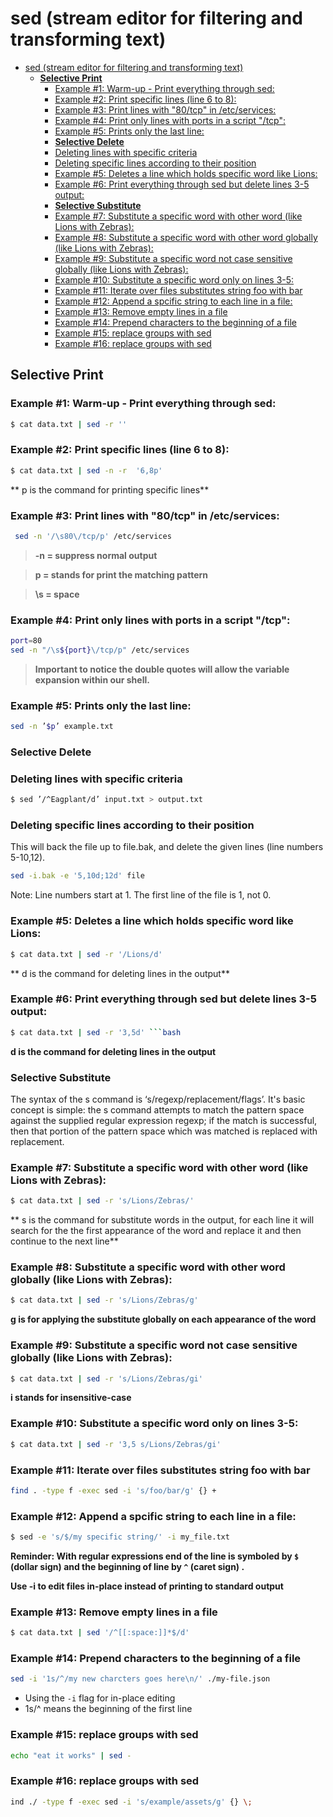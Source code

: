 # sed (stream editor for filtering and transforming text)

<!--ts-->
* [sed (stream editor for filtering and transforming text)](#sed-stream-editor-for-filtering-and-transforming-text)
   * [<strong>Selective Print</strong>](#selective-print)
      * [Example #1: Warm-up - Print everything through sed:](#example-1-warm-up---print-everything-through-sed)
      * [Example #2: Print specific lines (line 6 to 8):](#example-2-print-specific-lines-line-6-to-8)
      * [Example #3: Print lines with "80/tcp" in /etc/services:](#example-3-print-lines-with-80tcp-in-etcservices)
      * [Example #4: Print only lines with ports in a script "/tcp":](#example-4-print-only-lines-with-ports-in-a-script-tcp)
      * [Example #5: Prints only the last line:](#example-5-prints-only-the-last-line)
      * [<strong>Selective Delete</strong>](#selective-delete)
      * [Deleting lines with specific criteria](#deleting-lines-with-specific-criteria)
      * [Deleting specific lines according to their position](#deleting-specific-lines-according-to-their-position)
      * [Example #5: Deletes a line which holds specific word like Lions:](#example-5-deletes-a-line-which-holds-specific-word-like-lions)
      * [Example #6: Print everything through sed but delete lines 3-5 output:](#example-6-print-everything-through-sed-but-delete-lines-3-5-output)
      * [<strong>Selective Substitute</strong>](#selective-substitute)
      * [Example #7: Substitute a specific word with other word (like Lions with Zebras):](#example-7-substitute-a-specific-word-with-other-word-like-lions-with-zebras)
      * [Example #8: Substitute a specific word with other word globally (like Lions with Zebras):](#example-8-substitute-a-specific-word-with-other-word-globally-like-lions-with-zebras)
      * [Example #9: Substitute a specific word not case sensitive globally (like Lions with Zebras):](#example-9-substitute-a-specific-word-not-case-sensitive-globally-like-lions-with-zebras)
      * [Example #10: Substitute a specific word only on lines 3-5:](#example-10-substitute-a-specific-word-only-on-lines-3-5)
      * [Example #11: Iterate over files substitutes string foo with bar](#example-11-iterate-over-files-substitutes-string-foo-with-bar)
      * [Example #12: Append a spcific string to each line in a file:](#example-12-append-a-spcific-string-to-each-line-in-a-file)
      * [Example #13: Remove empty lines in a file](#example-13-remove-empty-lines-in-a-file)
      * [Example #14: Prepend characters to the beginning of a file](#example-14-prepend-characters-to-the-beginning-of-a-file)
      * [Example #15: replace groups with sed](#example-15-replace-groups-with-sed)
      * [Example #16: replace groups with sed](#example-16-replace-groups-with-sed)

<!-- Created by https://github.com/ekalinin/github-markdown-toc -->
<!-- Added by: gil_diy, at: Sun 13 Nov 2022 00:28:09 IST -->

<!--te-->



## **Selective Print**

### Example #1: Warm-up - Print everything through sed:
```bash
$ cat data.txt | sed -r ''
```

### Example #2: Print specific lines (line 6 to 8):
```bash
$ cat data.txt | sed -n -r  '6,8p'
```
** p is the command for printing specific lines**

### Example #3: Print lines with "80/tcp" in /etc/services:

```bash
 sed -n '/\s80\/tcp/p' /etc/services
```

>**-n = suppress normal output&nbsp;**

>**p = stands for print the matching pattern&nbsp;**

>**\s  = space&nbsp;**


### Example #4: Print only lines with ports in a script "/tcp":

```bash
port=80
sed -n "/\s${port}\/tcp/p" /etc/services
```

 > **Important to notice the double quotes will allow the variable expansion within our shell.**



### Example #5: Prints only the last line:
```bash
sed -n ’$p’ example.txt
```

### **Selective Delete**

### Deleting lines with specific criteria

```bash
$ sed ’/^Eagplant/d’ input.txt > output.txt
```

### Deleting specific lines according to their position

This will back the file up to file.bak, and delete the given lines (line numbers 5-10,12).

```bash
sed -i.bak -e '5,10d;12d' file
```

Note: Line numbers start at 1. The first line of the file is 1, not 0.

### Example #5: Deletes a line which holds specific word like Lions:
```bash
$ cat data.txt | sed -r '/Lions/d'
```
** d is the command for deleting lines in the output**

### Example #6: Print everything through sed but delete lines 3-5 output:
```bash
$ cat data.txt | sed -r '3,5d' ```bash
```


**d is the command for deleting lines in the output**
### **Selective Substitute**


The syntax of the s command is ‘s/regexp/replacement/flags’.
It's basic concept is simple: the s command attempts to match the pattern space against the supplied regular expression regexp; if the match is successful, then that portion of the    pattern space which was matched is replaced with replacement.


### Example #7: Substitute a specific word with other word (like Lions with Zebras):
```bash
$ cat data.txt | sed -r 's/Lions/Zebras/'
```
** s is the command for substitute words in the output,
for each line it will search for the the first appearance of the word and replace it and then continue to the next line**

### Example #8: Substitute a specific word with other word globally (like Lions with Zebras):

```bash
$ cat data.txt | sed -r 's/Lions/Zebras/g'
```

**g is for applying the substitute globally on each appearance of the word**

### Example #9: Substitute a specific word not case sensitive globally (like Lions with Zebras):

```bash
$ cat data.txt | sed -r 's/Lions/Zebras/gi'
```

**i stands for insensitive-case**


### Example #10: Substitute a specific word only on lines 3-5:

```bash
$ cat data.txt | sed -r '3,5 s/Lions/Zebras/gi'
```

### Example #11: Iterate over files substitutes string foo with bar

```bash
find . -type f -exec sed -i 's/foo/bar/g' {} +
```

### Example #12: Append a spcific string to each line in a file:

```bash
$ sed -e 's/$/my specific string/' -i my_file.txt
```

**Reminder: With regular expressions end of the line is symboled by `$` (dollar sign) and the beginning of line by `^` (caret sign)   .**


**Use -i to edit files in-place instead of printing to standard output**

### Example #13: Remove empty lines in a file

```bash
$ cat data.txt | sed '/^[[:space:]]*$/d'
```
### Example #14: Prepend characters to the beginning of a file

```bash
sed -i '1s/^/my new charcters goes here\n/' ./my-file.json
```

* Using the `-i` flag for in-place editing
* 1s/^ means the beginning of the first line

### Example #15: replace groups with sed

```bash
echo "eat it works" | sed -
```

### Example #16: replace groups with sed

```bash
ind ./ -type f -exec sed -i 's/example/assets/g' {} \;
```